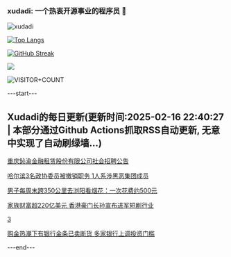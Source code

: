 ### xudadi: 一个热衷开源事业的程序员 👋

![xudadi](https://github-readme-stats-git-masterorgs-github-readme-stats-team.vercel.app/api?username=xudadi)

[![Top Langs](https://github-readme-stats.vercel.app/api/top-langs/?username=xudadi)](https://github.com/anuraghazra/github-readme-stats)

[![GitHub Streak](https://streak-stats.demolab.com?user=xudadi&locale=zh_Hans)](https://git.io/streak-stats)

![](https://raw.githubusercontent.com/xudadi/xudadi/main/assets/github-contribution-grid-snake.svg)

![VISITOR+COUNT](https://komarev.com/ghpvc/?username=xudadi&label=VISITOR+COUNT)


---start---

## Xudadi的每日更新(更新时间:2025-02-16 22:40:27 | 本部分通过Github Actions抓取RSS自动更新, 无意中实现了自动刷绿墙...)

[重庆鈊渝金融租赁股份有限公司社会招聘公告](https://www.gongkaoleida.com/article/2288821)

[哈尔滨3名政协委员被撤销职务 1人系涉黑恶集团成员](https://m.163.com/news/article/JOHQU2460514R9P4.html)

[男子每周末跨350公里去浏阳看烟花：一次花费约500元](https://m.163.com/news/article/JOHR12EK0514R9OJ.html)

[家族财富超220亿美元 香港豪门长孙宣布进军短剧行业](https://m.163.com/news/article/JOHA73TE0512B07B.html)

[3](https://m.163.com/touch/news/sub/domestic)

[购金热潮下有银行金条已卖断货 多家银行上调投资门槛](https://m.163.com/news/article/JOHNHMK90514D3UH.html)

---end---
